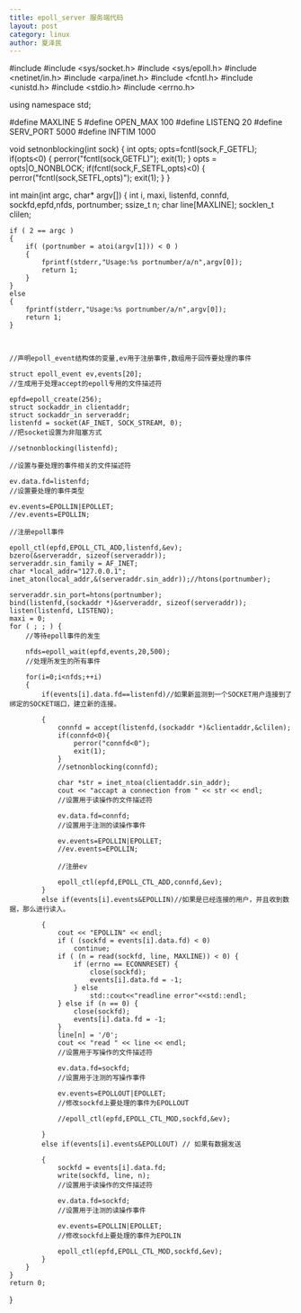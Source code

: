 ```yaml
---
title: epoll_server 服务端代码
layout: post
category: linux
author: 夏泽民
---
```

<!-- more -->
#include <iostream>
#include <sys/socket.h>
#include <sys/epoll.h>
#include <netinet/in.h>
#include <arpa/inet.h>
#include <fcntl.h>
#include <unistd.h>
#include <stdio.h>
#include <errno.h>

using namespace std;

#define MAXLINE 5
#define OPEN_MAX 100
#define LISTENQ 20
#define SERV_PORT 5000
#define INFTIM 1000

void setnonblocking(int sock)
{
    int opts;
    opts=fcntl(sock,F_GETFL);
    if(opts<0)
    {
        perror("fcntl(sock,GETFL)");
        exit(1);
    }
    opts = opts|O_NONBLOCK;
    if(fcntl(sock,F_SETFL,opts)<0)
    {
        perror("fcntl(sock,SETFL,opts)");
        exit(1);
    }
}

int main(int argc, char* argv[])
{
    int i, maxi, listenfd, connfd, sockfd,epfd,nfds, portnumber;
    ssize_t n;
    char line[MAXLINE];
    socklen_t clilen;


    if ( 2 == argc )
    {
        if( (portnumber = atoi(argv[1])) < 0 )
        {
            fprintf(stderr,"Usage:%s portnumber/a/n",argv[0]);
            return 1;
        }
    }
    else
    {
        fprintf(stderr,"Usage:%s portnumber/a/n",argv[0]);
        return 1;
    }



    //声明epoll_event结构体的变量,ev用于注册事件,数组用于回传要处理的事件

    struct epoll_event ev,events[20];
    //生成用于处理accept的epoll专用的文件描述符

    epfd=epoll_create(256);
    struct sockaddr_in clientaddr;
    struct sockaddr_in serveraddr;
    listenfd = socket(AF_INET, SOCK_STREAM, 0);
    //把socket设置为非阻塞方式

    //setnonblocking(listenfd);

    //设置与要处理的事件相关的文件描述符

    ev.data.fd=listenfd;
    //设置要处理的事件类型

    ev.events=EPOLLIN|EPOLLET;
    //ev.events=EPOLLIN;

    //注册epoll事件

    epoll_ctl(epfd,EPOLL_CTL_ADD,listenfd,&ev);
    bzero(&serveraddr, sizeof(serveraddr));
    serveraddr.sin_family = AF_INET;
    char *local_addr="127.0.0.1";
    inet_aton(local_addr,&(serveraddr.sin_addr));//htons(portnumber);

    serveraddr.sin_port=htons(portnumber);
    bind(listenfd,(sockaddr *)&serveraddr, sizeof(serveraddr));
    listen(listenfd, LISTENQ);
    maxi = 0;
    for ( ; ; ) {
        //等待epoll事件的发生

        nfds=epoll_wait(epfd,events,20,500);
        //处理所发生的所有事件

        for(i=0;i<nfds;++i)
        {
            if(events[i].data.fd==listenfd)//如果新监测到一个SOCKET用户连接到了绑定的SOCKET端口，建立新的连接。

            {
                connfd = accept(listenfd,(sockaddr *)&clientaddr,&clilen);
                if(connfd<0){
                    perror("connfd<0");
                    exit(1);
                }
                //setnonblocking(connfd);

                char *str = inet_ntoa(clientaddr.sin_addr);
                cout << "accapt a connection from " << str << endl;
                //设置用于读操作的文件描述符

                ev.data.fd=connfd;
                //设置用于注测的读操作事件

                ev.events=EPOLLIN|EPOLLET;
                //ev.events=EPOLLIN;

                //注册ev

                epoll_ctl(epfd,EPOLL_CTL_ADD,connfd,&ev);
            }
            else if(events[i].events&EPOLLIN)//如果是已经连接的用户，并且收到数据，那么进行读入。

            {
                cout << "EPOLLIN" << endl;
                if ( (sockfd = events[i].data.fd) < 0)
                    continue;
                if ( (n = read(sockfd, line, MAXLINE)) < 0) {
                    if (errno == ECONNRESET) {
                        close(sockfd);
                        events[i].data.fd = -1;
                    } else
                        std::cout<<"readline error"<<std::endl;
                } else if (n == 0) {
                    close(sockfd);
                    events[i].data.fd = -1;
                }
                line[n] = '/0';
                cout << "read " << line << endl;
                //设置用于写操作的文件描述符

                ev.data.fd=sockfd;
                //设置用于注测的写操作事件

                ev.events=EPOLLOUT|EPOLLET;
                //修改sockfd上要处理的事件为EPOLLOUT

                //epoll_ctl(epfd,EPOLL_CTL_MOD,sockfd,&ev);

            }
            else if(events[i].events&EPOLLOUT) // 如果有数据发送

            {
                sockfd = events[i].data.fd;
                write(sockfd, line, n);
                //设置用于读操作的文件描述符

                ev.data.fd=sockfd;
                //设置用于注测的读操作事件

                ev.events=EPOLLIN|EPOLLET;
                //修改sockfd上要处理的事件为EPOLIN

                epoll_ctl(epfd,EPOLL_CTL_MOD,sockfd,&ev);
            }
        }
    }
    return 0;
}
